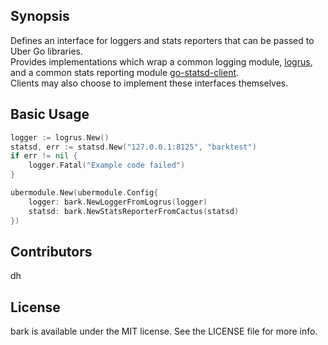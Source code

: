 ## Synopsis

Defines an interface for loggers and stats reporters that can be passed to Uber Go libraries.  
Provides implementations which wrap a common logging module, [logrus](https://github.com/Sirupsen/logrus), 
and a common stats reporting module [go-statsd-client](https://github.com/cactus/go-statsd-client).  
Clients may also choose to implement these interfaces themselves.

## Basic Usage

```go
logger := logrus.New()
statsd, err := statsd.New("127.0.0.1:8125", "barktest")
if err != nil {
    logger.Fatal("Example code failed")
}

ubermodule.New(ubermodule.Config{
    logger: bark.NewLoggerFromLogrus(logger)
    statsd: bark.NewStatsReporterFromCactus(statsd)
})
```

## Contributors

dh

## License

bark is available under the MIT license. See the LICENSE file for more info.
